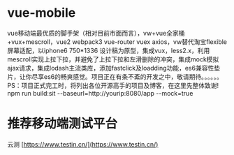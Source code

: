 # vue-mobile
vue移动端最优质的脚手架（相对目前市面而言），vw+vue全家桶+vux+mescroll，vue2 webpack3 vue-router vuex axios，vw替代淘宝flexible屏幕适配，以iphone6 750*1336 设计稿为原型，集成vux，less2.x，利用mescroll实现上拉下拉，并避免了上拉下拉和左滑删除的冲突，集成mock模拟ajax请求，集成lodash主流类库，添加fastclick及loadding功能，es6兼容性垫片，让你尽享es6的畅爽感觉。项目正在有条不紊的开发之中，敬请期待。。。。。。
PS：项目正式完工时，将列出各位开源高手的项目及博客，在这里先整体致谢!
npm run build:sit --baseurl=http://yourip:8080/app --mock=true
# 推荐移动端测试平台
云测 [https://www.testin.cn/](https://www.testin.cn/)
